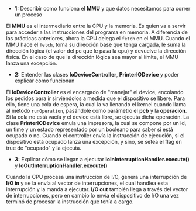 - __1:__ Describir como funciona el __MMU__ y que datos necesitamos para correr un proceso

El __MMU__ es el intermediario entre la CPU y la memoria. Es quien va a servir para acceder a las instrucciones del programa en memoria. A diferencia de las prácticas anteriores, ahora la CPU delega el `fetch` en el MMU. Cuando el MMU hace el `fetch`, toma su dirección base que tenga cargada, le suma la dirección lógica (el valor del pc que le pasa la cpu) y devuelve la dirección física. En el caso de que la dirección lógica sea mayor al límite, el MMU lanza una excepción.

- __2:__ Entender las clases __IoDeviceController__, __PrinterIODevice__ y poder explicar como funcionan

El __IoDeviceController__ es el encargado de "manejar" el device, encolando los pedidos para ir sirviéndolos a medida que el dispositivo se libere. Para ello, tiene una cola de espera, la cual la va llenando el kernel cuando llama al método `runOperation`, pasándole como parámetro el __pcb__ y la __operación__. Si la cola no está vacía y el device está libre, se ejecuta dicha operación.
La clase __PrinterIODevice__ emula una impresora, la cual se compone por un id, un time y un estado representado por un booleano para saber si está ocupado o no. Cuando el controller envía la instrucción de ejecución, si el dispositivo está ocupado lanza una excepción, y sino, se setea el flag en true de "ocupado" y la ejecuta.

- __3:__ Explicar cómo se llegan a ejecutar __IoInInterruptionHandler.execute()__ y  __IoOutInterruptionHandler.execute()__

Cuando la CPU procesa una instrucción de I/O, genera una interrupción de __I/O in__ y se la envía al vector de interrupciones, el cual handlea esta interrupción y la manda a ejecutar.
__I/O out__ también llega a través del vector de interrupciones, pero en cambio lo envía el dispositivo de I/O una vez terminó de procesar la instrucción que tenía a cargo. 
